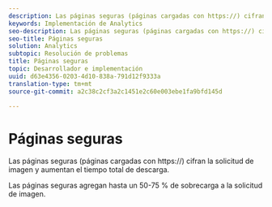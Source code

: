 ```yaml
---
description: Las páginas seguras (páginas cargadas con https://) cifran la solicitud de imagen y aumentan el tiempo total de descarga.
keywords: Implementación de Analytics
seo-description: Las páginas seguras (páginas cargadas con https://) cifran la solicitud de imagen y aumentan el tiempo total de descarga.
seo-title: Páginas seguras
solution: Analytics
subtopic: Resolución de problemas
title: Páginas seguras
topic: Desarrollador e implementación
uuid: d63e4356-0203-4d10-838a-791d12f9333a
translation-type: tm+mt
source-git-commit: a2c38c2cf3a2c1451e2c60e003ebe1fa9bfd145d

---
```



# Páginas seguras

Las páginas seguras (páginas cargadas con https://) cifran la solicitud de imagen y aumentan el tiempo total de descarga.

Las páginas seguras agregan hasta un 50-75 % de sobrecarga a la solicitud de imagen.
